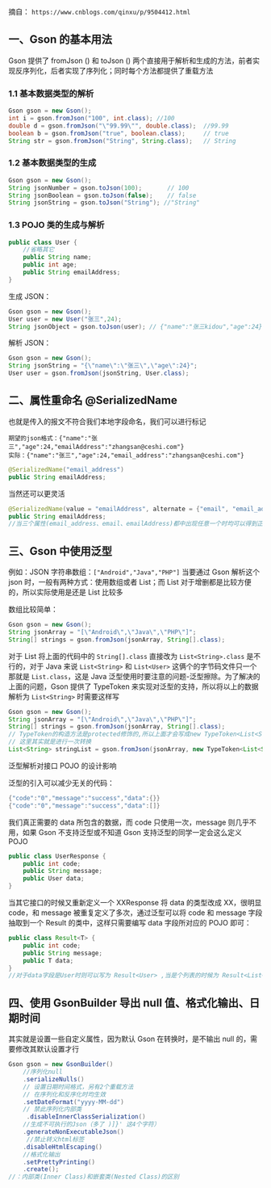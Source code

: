 ```toc

```


摘自： `https://www.cnblogs.com/qinxu/p/9504412.html`

## 一、Gson 的基本用法
Gson 提供了 fromJson () 和 toJson () 两个直接用于解析和生成的方法，前者实现反序列化，后者实现了序列化；同时每个方法都提供了重载方法

### 1.1 基本数据类型的解析
```java
Gson gson = new Gson();
int i = gson.fromJson("100", int.class); //100
double d = gson.fromJson("\"99.99\"", double.class);  //99.99
boolean b = gson.fromJson("true", boolean.class);     // true
String str = gson.fromJson("String", String.class);   // String
```

### 1.2 基本数据类型的生成　
```java
Gson gson = new Gson();
String jsonNumber = gson.toJson(100);       // 100
String jsonBoolean = gson.toJson(false);    // false
String jsonString = gson.toJson("String"); //"String"
```


### 1.3 POJO 类的生成与解析

```java
public class User {
    //省略其它
    public String name;
    public int age;
    public String emailAddress;
}
```
生成 JSON：　
```java
Gson gson = new Gson();
User user = new User("张三",24);
String jsonObject = gson.toJson(user); // {"name":"张三kidou","age":24}
```
解析 JSON：　
```java
Gson gson = new Gson();
String jsonString = "{\"name\":\"张三\",\"age\":24}";
User user = gson.fromJson(jsonString, User.class);
```

## 二、属性重命名 @SerializedName 
也就是传入的报文不符合我们本地字段命名，我们可以进行标记

```
期望的json格式：{"name":"张三","age":24,"emailAddress":"zhangsan@ceshi.com"}
实际：{"name":"张三","age":24,"email_address":"zhangsan@ceshi.com"}
```

```java
@SerializedName("email_address")
public String emailAddress;
```

当然还可以更灵活

```java
@SerializedName(value = "emailAddress", alternate = {"email", "email_address"})
public String emailAddress;
//当三个属性(email_address、email、emailAddress)都中出现任意一个时均可以得到正确的结果
```

## 三、Gson 中使用泛型

例如：JSON 字符串数组：`["Android","Java","PHP"]`
当要通过 Gson 解析这个 json 时，一般有两种方式：使用数组或者 List；而 List 对于增删都是比较方便的，所以实际使用是还是 List 比较多

数组比较简单：

```java
Gson gson = new Gson();
String jsonArray = "[\"Android\",\"Java\",\"PHP\"]";
String[] strings = gson.fromJson(jsonArray, String[].class);
```

对于 List 将上面的代码中的 `String[].class` 直接改为 `List<String>.class` 是不行的，对于 Java 来说 `List<String>` 和 `List<User>` 这俩个的字节码文件只一个那就是 `List.class`，这是 Java 泛型使用时要注意的问题-泛型擦除。为了解决的上面的问题，Gson 提供了 TypeToken 来实现对泛型的支持，所以将以上的数据解析为 `List<String>` 时需要这样写
  
```java
Gson gson = new Gson();
String jsonArray = "[\"Android\",\"Java\",\"PHP\"]";
String[] strings = gson.fromJson(jsonArray, String[].class);
// TypeToken的构造方法是protected修饰的,所以上面才会写成new TypeToken<List<String>>() {}.getType() 而不是 new TypeToken<List<String>>().getType()
// 这里其实就是进行一次转换
List<String> stringList = gson.fromJson(jsonArray, new TypeToken<List<String>>(){}.getType());
```
泛型解析对接口 POJO 的设计影响

泛型的引入可以减少无关的代码：　　
```java
{"code":"0","message":"success","data":{}}
{"code":"0","message":"success","data":[]}
```

我们真正需要的 data 所包含的数据，而 code 只使用一次，message 则几乎不用，如果 Gson 不支持泛型或不知道 Gson 支持泛型的同学一定会这么定义 POJO
```java
public class UserResponse {
    public int code;
    public String message;
    public User data;
}
```
当其它接口的时候又重新定义一个 XXResponse 将 data 的类型改成 XX，很明显 code，和 message 被重复定义了多次，通过泛型可以将 code 和 message 字段抽取到一个 Result 的类中，这样只需要编写 data 字段所对应的 POJO 即可：

```java
public class Result<T> {
    public int code;
    public String message;
    public T data;
}  
//对于data字段是User时则可以写为 Result<User> ,当是个列表的时候为 Result<List<User>>
```

## 四、使用 GsonBuilder 导出 null 值、格式化输出、日期时间

其实就是设置一些自定义属性，因为默认 Gson 在转换时，是不输出 null 的，需要修改其默认设置才行

```java
Gson gson = new GsonBuilder()
    //序列化null
    .serializeNulls()
    // 设置日期时间格式，另有2个重载方法
    // 在序列化和反序化时均生效
    .setDateFormat("yyyy-MM-dd")
    // 禁此序列化内部类
     .disableInnerClassSerialization()
    //生成不可执行的Json（多了 )]}' 这4个字符）
    .generateNonExecutableJson()
     //禁止转义html标签
    .disableHtmlEscaping()
    //格式化输出
    .setPrettyPrinting()
    .create();
//：内部类(Inner Class)和嵌套类(Nested Class)的区别
```



